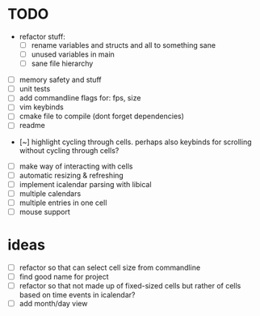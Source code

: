 # TODO
* refactor stuff:
    * [ ] rename variables and structs and all to something sane
    * [ ] unused variables in main
    * [ ] sane file hierarchy
* [ ] memory safety and stuff
* [ ] unit tests
* [ ] add commandline flags for: fps, size
* [ ] vim keybinds
* [ ] cmake file to compile (dont forget dependencies)
* [ ] readme
* [~] highlight cycling through cells. perhaps also keybinds for scrolling without cycling through cells?
* [ ] make way of interacting with cells
* [ ] automatic resizing & refreshing
* [ ] implement icalendar parsing with libical
* [ ] multiple calendars
* [ ] multiple entries in one cell
* [ ] mouse support

# ideas
* [ ] refactor so that can select cell size from commandline
* [ ] find good name for project
* [ ] refactor so that not made up of fixed-sized cells but rather of cells based on time events in icalendar? 
* [ ] add month/day view
